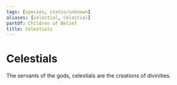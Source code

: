 ```yaml
---
tags: [species, status/unknown]
aliases: [celestial, Celestial]
partOf: Children of Belief
title: Celestials
---
```


# Celestials

The servants of the gods, celestials are the creations of divinities. 